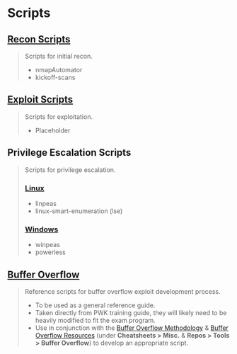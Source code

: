 # Scripts

## [Recon Scripts](1-Recon)

> Scripts for initial recon.
>
> - nmapAutomator
> - kickoff-scans

## [Exploit Scripts](2-Exploit)

> Scripts for exploitation.
>
> - Placeholder

## Privilege Escalation Scripts

> Scripts for privilege escalation.
>
> ### [Linux](3-Privilege-Escalation/Lin)
>
> - linpeas
> - linux-smart-enumeration (lse)
>
> ### [Windows](3-Privilege-Escalation/Win)
>
> - winpeas
> - powerless

## [Buffer Overflow](4-Buffer-Overflow)

> Reference scripts for buffer overflow exploit development process.
>
> - To be used as a general reference guide.
> - Taken directly from PWK training guide, they will likely need to be heavily modified to fit the exam program.
> - Use in conjunction with the [Buffer Overflow Methodology](/Methodology/4-Buffer-Overflow.md) & [Buffer Overflow Resources](/Cheatsheets/Resources/README.md#misc) (under **Cheatsheets > Misc.** & **Repos > Tools > Buffer Overflow**) to develop an appropriate script.
